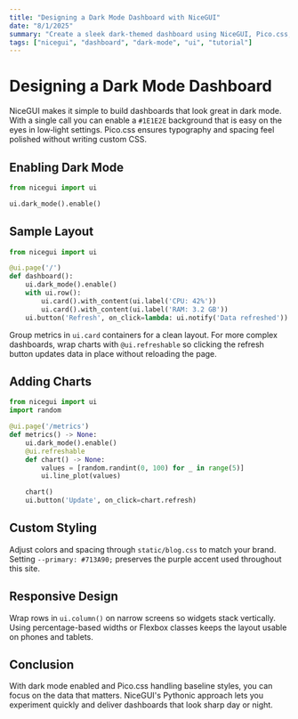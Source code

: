 ```yaml
---
title: "Designing a Dark Mode Dashboard with NiceGUI"
date: "8/1/2025"
summary: "Create a sleek dark-themed dashboard using NiceGUI, Pico.css, and Python." 
tags: ["nicegui", "dashboard", "dark-mode", "ui", "tutorial"]
---
```


# Designing a Dark Mode Dashboard

NiceGUI makes it simple to build dashboards that look great in dark mode. With a single call you can enable a `#1E1E2E` background that is easy on the eyes in low‑light settings. Pico.css ensures typography and spacing feel polished without writing custom CSS.

## Enabling Dark Mode

```python
from nicegui import ui

ui.dark_mode().enable()
```

## Sample Layout

```python
from nicegui import ui

@ui.page('/')
def dashboard():
    ui.dark_mode().enable()
    with ui.row():
        ui.card().with_content(ui.label('CPU: 42%'))
        ui.card().with_content(ui.label('RAM: 3.2 GB'))
    ui.button('Refresh', on_click=lambda: ui.notify('Data refreshed'))
```

Group metrics in `ui.card` containers for a clean layout. For more complex dashboards, wrap charts with `@ui.refreshable` so clicking the refresh button updates data in place without reloading the page.

## Adding Charts

```python
from nicegui import ui
import random

@ui.page('/metrics')
def metrics() -> None:
    ui.dark_mode().enable()
    @ui.refreshable
    def chart() -> None:
        values = [random.randint(0, 100) for _ in range(5)]
        ui.line_plot(values)

    chart()
    ui.button('Update', on_click=chart.refresh)
```

## Custom Styling

Adjust colors and spacing through `static/blog.css` to match your brand. Setting `--primary: #713A90;` preserves the purple accent used throughout this site.

## Responsive Design

Wrap rows in `ui.column()` on narrow screens so widgets stack vertically. Using percentage-based widths or Flexbox classes keeps the layout usable on phones and tablets.

## Conclusion

With dark mode enabled and Pico.css handling baseline styles, you can focus on the data that matters. NiceGUI's Pythonic approach lets you experiment quickly and deliver dashboards that look sharp day or night.
